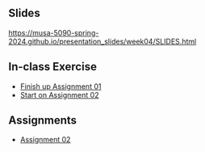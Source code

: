 ## Slides

https://musa-5090-spring-2024.github.io/presentation_slides/week04/SLIDES.html

## In-class Exercise

* [Finish up Assignment 01](ehttps://github.com/musa-5090-spring-2024/assignment01)
* [Start on Assignment 02](https://github.com/musa-5090-spring-2024/assignment02)

## Assignments

* [Assignment 02](https://github.com/musa-5090-spring-2024/assignment02)